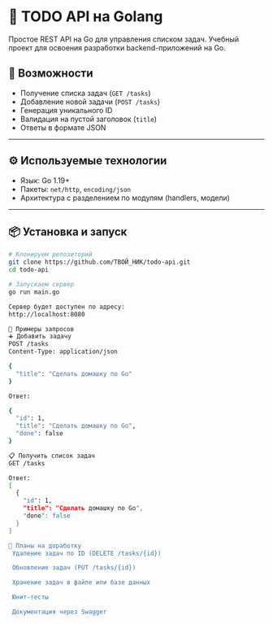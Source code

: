 # 📝 TODO API на Golang

Простое REST API на Go для управления списком задач. Учебный проект для освоения разработки backend-приложений на Go.

## 🚀 Возможности

- Получение списка задач (`GET /tasks`)
- Добавление новой задачи (`POST /tasks`)
- Генерация уникального ID
- Валидация на пустой заголовок (`title`)
- Ответы в формате JSON

---

## ⚙️  Используемые технологии

- Язык: Go 1.19+
- Пакеты: `net/http`, `encoding/json`
- Архитектура с разделением по модулям (handlers, модели)

---

## 📦 Установка и запуск

```bash
# Клонируем репозиторий
git clone https://github.com/ТВОЙ_НИК/todo-api.git
cd todo-api

# Запускаем сервер
go run main.go

Сервер будет доступен по адресу:
http://localhost:8080

🔧 Примеры запросов
➕ Добавить задачу
POST /tasks
Content-Type: application/json

{
  "title": "Сделать домашку по Go"
}

Ответ:

{
  "id": 1,
  "title": "Сделать домашку по Go",
  "done": false
}

📋 Получить список задач
GET /tasks

Ответ:
[
  {
    "id": 1,
    "title": "Сделать домашку по Go",
    "done": false
  }
]

📌 Планы на доработку
 Удаление задач по ID (DELETE /tasks/{id})

 Обновление задач (PUT /tasks/{id})

 Хранение задач в файле или базе данных

 Юнит-тесты

 Документация через Swagger
